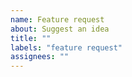 ```yaml
---
name: Feature request
about: Suggest an idea
title: ""
labels: "feature request"
assignees: ""
---
```


<!-- To suggest a new feature, go here: https://github.com/Laika-Studio/waterwolf/discussions -->
